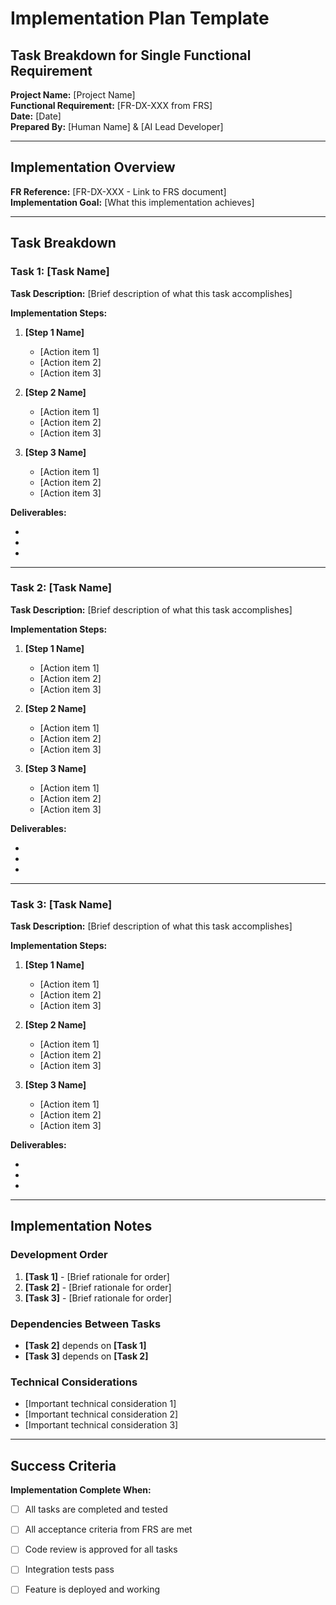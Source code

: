 # Implementation Plan Template
## Task Breakdown for Single Functional Requirement

**Project Name:** [Project Name]  
**Functional Requirement:** [FR-DX-XXX from FRS]  
**Date:** [Date]  
**Prepared By:** [Human Name] & [AI Lead Developer]  

---

## Implementation Overview  

**FR Reference:** [FR-DX-XXX - Link to FRS document]  
**Implementation Goal:** [What this implementation achieves]  

---

## Task Breakdown

### Task 1: [Task Name] 
**Task Description:** [Brief description of what this task accomplishes]  

**Implementation Steps:**
1. **[Step 1 Name]**
   - [Action item 1]
   - [Action item 2]
   - [Action item 3]

2. **[Step 2 Name]**
   - [Action item 1]
   - [Action item 2]
   - [Action item 3]

3. **[Step 3 Name]**
   - [Action item 1]
   - [Action item 2]
   - [Action item 3]

**Deliverables:**
- [Deliverable 1]: `[file/path/example]`
- [Deliverable 2]: `[file/path/example]`
- [Deliverable 3]: `[file/path/example]`

---

### Task 2: [Task Name]
**Task Description:** [Brief description of what this task accomplishes]

**Implementation Steps:**
1. **[Step 1 Name]**
   - [Action item 1]
   - [Action item 2]
   - [Action item 3]

2. **[Step 2 Name]**
   - [Action item 1]
   - [Action item 2]
   - [Action item 3]

3. **[Step 3 Name]**
   - [Action item 1]
   - [Action item 2]
   - [Action item 3]

**Deliverables:**
- [Deliverable 1]: `[file/path/example]`
- [Deliverable 2]: `[file/path/example]`
- [Deliverable 3]: `[file/path/example]`

---

### Task 3: [Task Name]
**Task Description:** [Brief description of what this task accomplishes]

**Implementation Steps:**
1. **[Step 1 Name]**
   - [Action item 1]
   - [Action item 2]
   - [Action item 3]

2. **[Step 2 Name]**
   - [Action item 1]
   - [Action item 2]
   - [Action item 3]

3. **[Step 3 Name]**
   - [Action item 1]
   - [Action item 2]
   - [Action item 3]

**Deliverables:**
- [Deliverable 1]: `[file/path/example]`
- [Deliverable 2]: `[file/path/example]`
- [Deliverable 3]: `[file/path/example]`

---

## Implementation Notes

### Development Order
1. **[Task 1]** - [Brief rationale for order]
2. **[Task 2]** - [Brief rationale for order]
3. **[Task 3]** - [Brief rationale for order]

### Dependencies Between Tasks
- **[Task 2]** depends on **[Task 1]**
- **[Task 3]** depends on **[Task 2]**

### Technical Considerations
- [Important technical consideration 1]
- [Important technical consideration 2]
- [Important technical consideration 3]

---

## Success Criteria

**Implementation Complete When:**
- [ ] All tasks are completed and tested
- [ ] All acceptance criteria from FRS are met
- [ ] Code review is approved for all tasks
- [ ] Integration tests pass
- [ ] Feature is deployed and working


